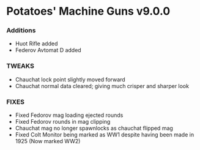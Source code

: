 # Potatoes' Machine Guns v9.0.0
### Additions
- Huot Rifle added
- Federov Avtomat D added


### TWEAKS
- Chauchat lock point slightly moved forward
- Chauchat normal data cleared; giving much crisper and sharper look

### FIXES
- Fixed Fedorov mag loading ejected rounds
- Fixed Fedorov rounds in mag clipping
- Chauchat mag no longer spawnlocks as chauchat flipped mag
- Fixed Colt Monitor being marked as WW1 despite having been made in 1925 (Now marked WW2)
